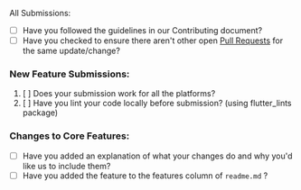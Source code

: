 All Submissions:

* [ ] Have you followed the guidelines in our Contributing document?
* [ ] Have you checked to ensure there aren't other open [Pull Requests](https://www.github.com/adeeteya/FlutterMarkdownEditor/pulls) for the same update/change?

<!-- You can erase any parts of this template not applicable to your Pull Request. -->

### New Feature Submissions:

1. [ ] Does your submission work for all the platforms?
2. [ ] Have you lint your code locally before submission? (using flutter_lints package)

### Changes to Core Features:

* [ ] Have you added an explanation of what your changes do and why you'd like us to include them?
* [ ] Have you added the feature to the features column of ```readme.md``` ?